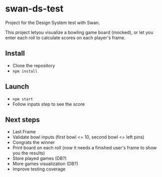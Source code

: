 # swan-ds-test

Project for the Design System test with Swan.

This project letyou visualize a bowling game board (mocked), or let you enter each roll to calculate scores on each player's frame.

## Install

- Clone the repository
- `npm install`

## Launch

- `npm start`
- Follow inputs step to see the score

## Next steps

- Last Frame
- Validate bowl inputs (first bowl <= 10, second bowl <= left pins)
- Congrats the winner
- Print board on each roll (now it needs a finished user's frame to show you the results)
- Store played games (DB?)
- More games visualization (DB?)
- Improve testing coverage

